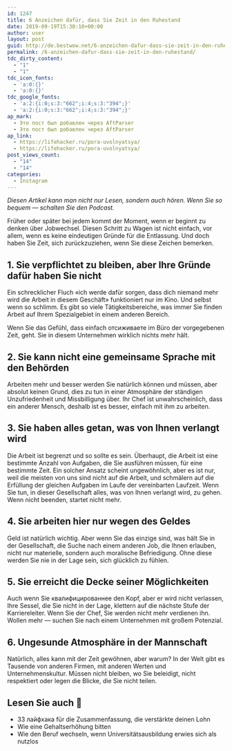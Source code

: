 ```yaml
---
id: 1247
title: 6 Anzeichen dafür, dass Sie Zeit in den Ruhestand
date: 2019-09-19T15:30:10+00:00
author: user
layout: post
guid: http://de.bestwow.net/6-anzeichen-dafur-dass-sie-zeit-in-den-ruhestand/
permalink: /6-anzeichen-dafur-dass-sie-zeit-in-den-ruhestand/
tdc_dirty_content:
  - "1"
  - "1"
tdc_icon_fonts:
  - 'a:0:{}'
  - 'a:0:{}'
tdc_google_fonts:
  - 'a:2:{i:0;s:3:"662";i:4;s:3:"394";}'
  - 'a:2:{i:0;s:3:"662";i:4;s:3:"394";}'
ap_mark:
  - Это пост был добавлен через AftParser
  - Это пост был добавлен через AftParser
ap_link:
  - https://lifehacker.ru/pora-uvolnyatsya/
  - https://lifehacker.ru/pora-uvolnyatsya/
post_views_count:
  - "14"
  - "14"
categories:
  - Instagram
---
```

_Diesen Artikel kann man nicht nur Lesen, sondern auch hören. Wenn Sie so bequem — schalten Sie den Podcast._</p> 

Früher oder später bei jedem kommt der Moment, wenn er beginnt zu denken über Jobwechsel. Diesen Schritt zu Wagen ist nicht einfach, vor allem, wenn es keine eindeutigen Gründe für die Entlassung. Und doch haben Sie Zeit, sich zurückzuziehen, wenn Sie diese Zeichen bemerken.

## 1. Sie verpflichtet zu bleiben, aber Ihre Gründe dafür haben Sie nicht

Ein schrecklicher Fluch «ich werde dafür sorgen, dass dich niemand mehr wird die Arbeit in diesem Geschäft» funktioniert nur im Kino. Und selbst wenn so schlimm. Es gibt so viele Tätigkeitsbereiche, was immer Sie finden Arbeit auf Ihrem Spezialgebiet in einem anderen Bereich.

Wenn Sie das Gefühl, dass einfach отсиживаете im Büro der vorgegebenen Zeit, geht. Sie in diesem Unternehmen wirklich nichts mehr hält.

## 2. Sie kann nicht eine gemeinsame Sprache mit den Behörden

Arbeiten mehr und besser werden Sie natürlich können und müssen, aber absolut keinen Grund, dies zu tun in einer Atmosphäre der ständigen Unzufriedenheit und Missbilligung über. Ihr Chef ist unwahrscheinlich, dass ein anderer Mensch, deshalb ist es besser, einfach mit ihm zu arbeiten.

## 3. Sie haben alles getan, was von Ihnen verlangt wird

Die Arbeit ist begrenzt und so sollte es sein. Überhaupt, die Arbeit ist eine bestimmte Anzahl von Aufgaben, die Sie ausführen müssen, für eine bestimmte Zeit. Ein solcher Ansatz scheint ungewöhnlich, aber es ist nur, weil die meisten von uns sind nicht auf die Arbeit, und schmälern auf die Erfüllung der gleichen Aufgaben im Laufe der vereinbarten Laufzeit. Wenn Sie tun, in dieser Gesellschaft alles, was von Ihnen verlangt wird, zu gehen. Wenn nicht beenden, startet nicht mehr.

## 4. Sie arbeiten hier nur wegen des Geldes

Geld ist natürlich wichtig. Aber wenn Sie das einzige sind, was hält Sie in der Gesellschaft, die Suche nach einem anderen Job, die Ihnen erlauben, nicht nur materielle, sondern auch moralische Befriedigung. Ohne diese werden Sie nie in der Lage sein, sich glücklich zu fühlen.

## 5. Sie erreicht die Decke seiner Möglichkeiten

Auch wenn Sie квалифицированнее den Kopf, aber er wird nicht verlassen, Ihre Sessel, die Sie nicht in der Lage, klettern auf die nächste Stufe der Karriereleiter. Wenn Sie der Chef, Sie werden nicht mehr verdienen ihn. Wollen mehr — suchen Sie nach einem Unternehmen mit großem Potenzial.

## 6. Ungesunde Atmosphäre in der Mannschaft

Natürlich, alles kann mit der Zeit gewöhnen, aber warum? In der Welt gibt es Tausende von anderen Firmen, mit anderen Werten und Unternehmenskultur. Müssen nicht bleiben, wo Sie beleidigt, nicht respektiert oder legen die Blicke, die Sie nicht teilen.

<div>
  <h2 class="read-also__title">
    <span>Lesen Sie auch</span> <span>🧐 </span>
  </h2>
  
  <ul class="read-also__list">
    <li>
      33 лайфхака für die Zusammenfassung, die verstärkte deinen Lohn
    </li>
    <li>
      Wie eine Gehaltserhöhung bitten
    </li>
    <li>
      Wie den Beruf wechseln, wenn Universitätsausbildung erwies sich als nutzlos
    </li>
  </ul>
</div>